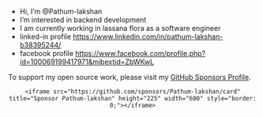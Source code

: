 -  Hi, I’m @Pathum-lakshan
-  I’m interested in backend development
-  I am currently working in lassana flora as a software engineer
-  linked-in profile https://www.linkedin.com/in/pathum-lakshan-b38395244/
-  facebook profile  https://www.facebook.com/profile.php?id=100069199417971&mibextid=ZbWKwL

To support my open source work, please visit my [GitHub Sponsors Profile](https://github.com/sponsors/Pathum-lakshan).

<div id="header" align="center">

    <iframe src="https://github.com/sponsors/Pathum-lakshan/card" title="Sponsor Pathum-lakshan" height="225" width="600" style="border: 0;"></iframe>
    
</div>
